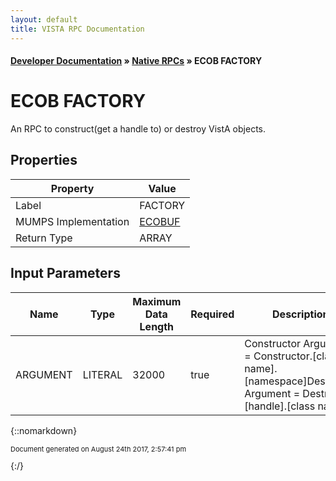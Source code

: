 ```yaml
---
layout: default
title: VISTA RPC Documentation
---
```


#### [Developer Documentation](../index) &#187; [Native RPCs](TableOfContents) &#187; ECOB FACTORY<br/>
# ECOB FACTORY

An RPC to construct(get a handle to) or destroy VistA objects.

## Properties

Property | Value
--- | ---
Label | FACTORY
MUMPS Implementation | [ECOBUF](http://code.osehra.org/dox/Routine_ECOBUF_source.html)
Return Type | ARRAY


## Input Parameters

Name | Type | Maximum Data Length | Required | Description
--- | --- | --- | --- | ---
ARGUMENT | LITERAL | 32000 | true | Constructor Argument &#x3D; Constructor.[class name].[namespace]Destructor Argument &#x3D; Destructor.[handle].[class name]



{::nomarkdown} <br/><p style="font-size: 11px">Document generated on August 24th 2017, 2:57:41 pm</p>{:/}
